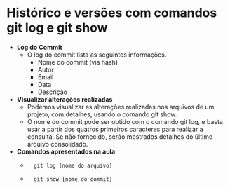 # Histórico e versões com comandos git log e git show

- **Log do Commit**
  - O log do commit lista as seguintes informações.
    - Nome do commit (via hash)
    - Autor
    - Email
    - Data
    - Descrição
- **Visualizar alterações realizadas**
  - Podemos visualizar as alterações realizadas nos arquivos de um projeto, com detalhes, usando o comando git show.
  - O nome do commit pode ser obtido com o comando git log, e basta usar a partir dos quatros primeiros caracteres para realizar a consulta. Se não fornecido, serão mostrados detalhes do último arquivo consolidado.
- **Comandos apresentados na aula**
  - ```console
      git log [nome do arquivo]
    ```
  - ```console
      git show [nome do commit]
    ```